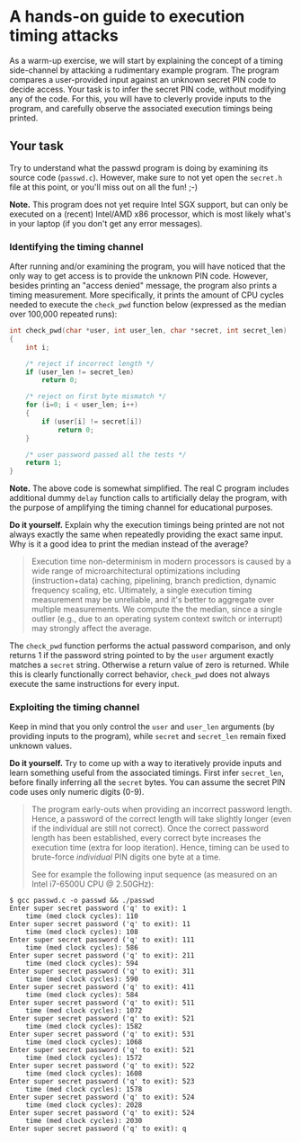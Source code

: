 # A hands-on guide to execution timing attacks

As a warm-up exercise, we will start by explaining the concept of a timing
side-channel by attacking a rudimentary example program. The program compares a
user-provided input against an unknown secret PIN code to decide access.
Your task is to infer the secret PIN code, without modifying any of the code.
For this, you will have to cleverly provide inputs to the program, and
carefully observe the associated execution timings being printed.

## Your task

Try to understand what the passwd program is doing by examining its source code
(`passwd.c`). However, make sure to not yet open the `secret.h` file at this
point, or you'll miss out on all the fun! ;-)

**Note.** This program does not yet require Intel SGX support, but can only be
executed on a (recent) Intel/AMD x86 processor, which is most likely what's in
your laptop (if you don't get any error messages).

### Identifying the timing channel

After running and/or examining the program, you will have noticed that the only
way to get access is to provide the unknown PIN code.  However, besides
printing an "access denied" message, the program also prints a timing
measurement. More specifically, it prints the amount of CPU cycles needed to
execute the `check_pwd` function below (expressed as the median over 100,000
repeated runs):

```C
int check_pwd(char *user, int user_len, char *secret, int secret_len)
{
    int i;

    /* reject if incorrect length */
    if (user_len != secret_len)
        return 0;

    /* reject on first byte mismatch */
    for (i=0; i < user_len; i++)
    {
        if (user[i] != secret[i])
            return 0;
    }

    /* user password passed all the tests */
    return 1;
}
```

**Note.** The above code is somewhat simplified. The real C program includes
additional dummy `delay` function calls to artificially delay the
program, with the purpose of amplifying the timing channel for educational
purposes.

**Do it yourself.** Explain why the execution timings being printed are not not
always exactly the same when repeatedly providing the exact same input.  Why is
it a good idea to print the median instead of the average?

> Execution time non-determinism in modern processors is caused by a wide range
> of microarchitectural optimizations including (instruction+data) caching,
> pipelining, branch prediction, dynamic frequency scaling, etc.  Ultimately, a
> single execution timing measurement may be unreliable, and it's better to
> aggregate over multiple measurements.  We compute the the median, since a
> single outlier (e.g., due to an operating system context switch or interrupt)
> may strongly affect the average.

The `check_pwd` function performs the actual password comparison, and only returns
1 if the password string pointed to by the `user` argument
exactly matches a `secret` string. Otherwise a return value of zero is returned.
While this is clearly functionally correct behavior, `check_pwd` does not
always execute the same instructions for every input.

### Exploiting the timing channel

Keep in mind that you only control the `user` and `user_len`
arguments (by providing inputs to the program), while `secret` and `secret_len`
remain fixed unknown values.

**Do it yourself.** Try to come up with a way to iteratively provide inputs and
learn something useful from the associated timings. First infer `secret_len`,
before finally inferring all the `secret` bytes.  You can assume the secret PIN
code uses only numeric digits (0-9).

> The program early-outs when providing an incorrect password length. Hence, a
> password of the correct length will take slightly longer (even if the
> individual are still not correct).  Once the correct password length has been
> established, every correct byte increases the execution time (extra for loop
> iteration).  Hence, timing can be used to brute-force _individual_ PIN digits
> one byte at a time.
>
> See for example the following input sequence (as measured on an Intel
> i7-6500U CPU @ 2.50GHz):
```
$ gcc passwd.c -o passwd && ./passwd
Enter super secret password ('q' to exit): 1
    time (med clock cycles): 110
Enter super secret password ('q' to exit): 11
    time (med clock cycles): 108
Enter super secret password ('q' to exit): 111
    time (med clock cycles): 586
Enter super secret password ('q' to exit): 211
    time (med clock cycles): 594
Enter super secret password ('q' to exit): 311
    time (med clock cycles): 590
Enter super secret password ('q' to exit): 411
    time (med clock cycles): 584
Enter super secret password ('q' to exit): 511
    time (med clock cycles): 1072
Enter super secret password ('q' to exit): 521
    time (med clock cycles): 1582
Enter super secret password ('q' to exit): 531
    time (med clock cycles): 1068
Enter super secret password ('q' to exit): 521
    time (med clock cycles): 1572
Enter super secret password ('q' to exit): 522
    time (med clock cycles): 1608
Enter super secret password ('q' to exit): 523
    time (med clock cycles): 1578
Enter super secret password ('q' to exit): 524
    time (med clock cycles): 2028
Enter super secret password ('q' to exit): 524
    time (med clock cycles): 2030
Enter super secret password ('q' to exit): q
```
